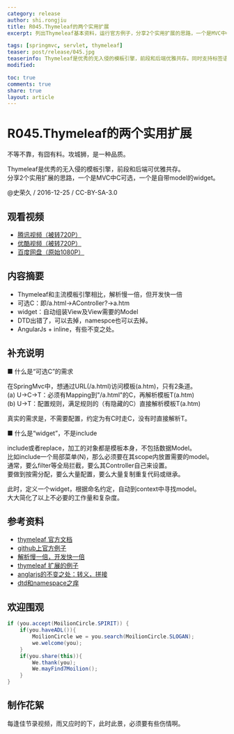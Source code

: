 ```yaml
---
category: release
author: shi.rongjiu
title: R045.Thymeleaf的两个实用扩展
excerpt: 列出Thymeleaf基本资料，运行官方例子，分享2个实用扩展的思路，一个是MVC中C可选，一个是自带model的widget。

tags: [springmvc, servlet, thymeleaf]
teaser: post/release/045.jpg
teaserinfo: Thymeleaf是优秀的无入侵的模板引擎，前段和后端优雅共存。同时支持标签语系和文本语系。
modified: 

toc: true
comments: true
share: true
layout: article
---
```


# R045.Thymeleaf的两个实用扩展

不等不靠，有囧有料。攻城狮，是一种品质。  

Thymeleaf是优秀的无入侵的模板引擎，前段和后端可优雅共存。  
分享2个实用扩展的思路，一个是MVC中C可选，一个是自带model的widget。

@史荣久 / 2016-12-25 / CC-BY-SA-3.0  

## 观看视频

  * [腾讯视频（被转720P）](http://v.qq.com/x/page/s0359ylyngm.html)
  * [优酷视频（被转720P）](http://v.youku.com/v_show/id_XMTg4MjM5NTQ4OA==.html)
  * [百度网盘（原始1080P）](http://pan.baidu.com/s/1jIsgnh8)

## 内容摘要

  * Thymeleaf和主流模板引擎相比，解析慢一倍，但开发快一倍
  * 可选C：即/a.html→AController?→a.htm
  * widget：自动组装View及View需要的Model
  * DTD出错了，可以去掉，namespce也可以去掉。
  * AngularJs + inline，有些不变之处。

## 补充说明

■ 什么是“可选C”的需求

在SpringMvc中，想通过URL(/a.html)访问模板(a.htm)，只有2条道。  
(a) U→C→T：必须有Mapping到"/a.html"的C，再解析模板T(a.htm)  
(b) U→T：配置规则，满足规则的（有隐藏的C）直接解析模板T(a.htm)  

真实的需求是，不需要配置，约定为有C时走C，没有时直接解析T。

■ 什么是“widget”，不是include

include或者replace，加工的对象都是模板本身，不包括数据Model。  
比如include一个局部菜单(N)，那么必须要在其scope内放置需要的model。  
通常，要么filter等全局拦截，要么其Controller自己来设置。  
要做到按需分配，要么大量配置，要么大量复制重复代码或继承。

此时，定义一个widget，根据命名约定，自动到context中寻找model。  
大大简化了以上不必要的工作量和复杂度。


## 参考资料
 
  * [thymeleaf 官方文档](http://www.thymeleaf.org/documentation.html)
  * [github上官方例子](https://github.com/thymeleaf/thymeleafexamples-stsm)
  * [解析慢一倍，开发快一倍](https://github.com/jreijn/spring-comparing-template-engines/issues/19)
  * [thymeleaf 扩展的例子](http://www.thymeleaf.org/doc/articles/sayhelloextendingthymeleaf5minutes.html)
  * [anglarjs的不变之处：转义，拼接](http://stackoverflow.com/questions/29199089/thymeleaf-value-send-angularjs-ng-onclick-method)
  * [dtd和namespace之痒](http://stackoverflow.com/questions/25132189/thymleaf-unsupported-entity-requested-with-publicid-null)


## 欢迎围观

``` java
if (you.accept(MoilionCircle.SPIRIT)) {
    if(you.haveADL()){
        MoilionCircle we = you.search(MoilionCircle.SLOGAN);
        we.welcome(you);
    }
    if(you.share(this)){
        We.thank(you);
        We.mayFind7Moilion();
    }
}
```

## 制作花絮

每逢佳节录视频，雨又应时的下，此时此景，必须要有些伤情啊。